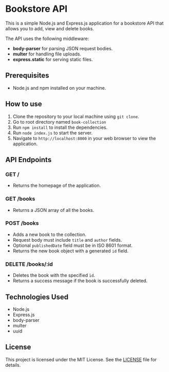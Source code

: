 # Bookstore API

This is a simple Node.js and Express.js application for a bookstore API that allows you to add, view and delete books. 

The API uses the following middleware:
- **body-parser** for parsing JSON request bodies.
- **multer** for handling file uploads.
- **express.static** for serving static files.

## Prerequisites
- Node.js and npm installed on your machine.

## How to use
1. Clone the repository to your local machine using `git clone`.
2. Go to root directory named `book-collection`
3. Run `npm install` to install the dependencies.
4. Run `node index.js` to start the server.
5. Navigate to `http://localhost:8000` in your web browser to view the application.

## API Endpoints

### GET /
- Returns the homepage of the application.

### GET /books
- Returns a JSON array of all the books.

### POST /books
- Adds a new book to the collection.
- Request body must include `title` and `author` fields.
- Optional `publishedDate` field must be in ISO 8601 format.
- Returns the new book object with a generated `id` field.

### DELETE /books/:id
- Deletes the book with the specified `id`.
- Returns a success message if the book is successfully deleted.

## Technologies Used
- Node.js
- Express.js
- body-parser
- multer
- uuid

## License
This project is licensed under the MIT License. See the [LICENSE](LICENSE) file for details.
